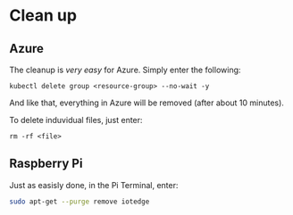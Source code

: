 # Clean up


## Azure

The cleanup is *very easy* for Azure. Simply enter the following:

```ssh
kubectl delete group <resource-group> --no-wait -y
```

And like that, everything in Azure will be removed (after about 10 minutes).

To delete induvidual files, just enter:

```ssh
rm -rf <file>
```

## Raspberry Pi

Just as easisly done, in the Pi Terminal, enter:

```sh
sudo apt-get --purge remove iotedge
```
